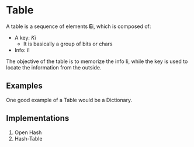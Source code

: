 # Table
A table is a sequence of elements **E**i, which is composed of:
* A key: *K*i 
  * It is basically a group of bits or chars
* Info: *I*i

The objective of the table is to memorize the info Ii, while the key is used to locate the information
from the outside.

## Examples
One good example of a Table would be a Dictionary.

## Implementations
1. Open Hash
2. Hash-Table